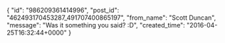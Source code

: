  {
   "id": "986209361414996",
   "post_id": "462493170453287_491707400865197",
   "from_name": "Scott Duncan",
   "message": "Was it something you said? :D",
   "created_time": "2016-04-25T16:32:44+0000"
 }
